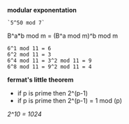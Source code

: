 **modular exponentation**

    `5^50 mod 7`

B^a*b mod m = (B^a mod m)^b mod m

    6^1 mod 11 = 6
    6^2 mod 11 = 3
    6^4 mod 11 = 3^2 mod 11 = 9
    6^8 mod 11 = 9^2 mod 11 = 4


**fermat's little theorem**
- if p is prime then 2^(p-1)
- if p is prime then 2^(p-1) = 1 mod (p)

*2^10 = 1024*
